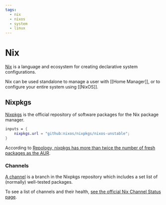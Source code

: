 ```yaml
---
tags:
  - nix
  - nixos
  - system
  - linux
---
```

# Nix

[Nix](https://nix.dev/tutorials/nix-language.html) is a language and ecosystem for creating declarative system configurations.

Nix can be used standalone to manage a user with [[Home Manager]], or to configure your entire  system using [[NixOS]].

## Nixpkgs

[Nixpkgs](https://github.com/nixos/nixpkgs) is the official repository of software packages for the Nix package manager.

```nix
inputs = {
	nixpkgs.url = "github:nixos/nixpkgs/nixos-unstable";
}
```

According to [Repology, nixpkgs has more than twice the number of fresh packages as the AUR](https://repology.org/repositories/graphs).

### Channels

[A channel](https://nixos.wiki/wiki/Nix_channels) is a branch in the Nixpkgs repository which includes a set list of (normally) well-tested packages.

To see a list of channels and their health, [see the official Nix Channel Status page](https://status.nixos.org/).